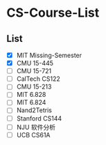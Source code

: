 # CS-Course-List

## List

- [x] MIT Missing-Semester
- [x] CMU 15-445
- [ ] CMU 15-721
- [ ] CalTech CS122
- [ ] CMU 15-213
- [ ] MIT 6.828
- [ ] MIT 6.824
- [ ] Nand2Tetris
- [ ] Stanford CS144
- [ ] NJU 软件分析
- [ ] UCB CS61A
